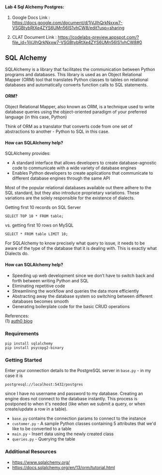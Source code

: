 #### Lab 4 Sql Alchemy Postgres:

1. Google Docs Link : https://docs.google.com/document/d/1jVJlhQrkNxxw7-VSGBtybRtXe4ZYS6UMn56IS1vhCW8/edit?usp=sharing

2. CLAT Document Link : https://codelabs-preview.appspot.com/?file_id=1jVJlhQrkNxxw7-VSGBtybRtXe4ZYS6UMn56IS1vhCW8#0

## SQL Alchemy

SQLAlchemy is a library that facilitates the communication between Python programs and databases. 
This library is used as an Object Relational Mapper (ORM) tool that translates Python classes to tables on relational databases and automatically converts function calls to SQL statements. 

#### ORM?

Object Relational Mapper, also known as ORM, is a technique used to write database queries using the object-oriented paradigm of your preferred language (in this case, Python)

Think of ORM as a translator that converts code from one set of abstractions to another - Python to SQL in this case.

#### How can SQLAlchemy help?

SQLAlchemy provides:
- A standard interface that allows developers to create database-agnostic code to communicate with a wide variety of database engines
- Enables Python developers to create applications that communicate to different database engines through the same API


Most of the popular relational databases available out there adhere to the SQL standard, but they also introduce proprietary variations. These variations are the solely responsible for the existence of dialects.

Getting first 10 records on SQL Server
```
SELECT TOP 10 * FROM table;
```
vs. getting first 10 rows on MySQL
```
SELECT * FROM table LIMIT 10;
```
For SQLAlchemy to know precisely what query to issue, it needs to be aware of the type of the database that it is dealing with. This is exactly what Dialects do.

#### How can SQLAlchemy help?

- Speeding up web development since we don’t have to switch back and forth between writing Python and SQL
- Eliminating repetitive code
- Streamlining the workflow and queries the data more efficiently
- Abstracting away the database system so switching between different databases becomes smooth
- Generating boilerplate code for the basic CRUD operations

References: <br>
(1) [auth0 blog](https://auth0.com/blog/sqlalchemy-orm-tutorial-for-python-developers/?utm_source=medium&utm_medium=sc&utm_campaign=sqlalchemy_python)


### Requirements 

```
pip install sqlalchemy
pip install psycopg2-binary
```

### Getting Started

Enter your connection details to the PostgreSQL server in `base.py` - in my case it is 
```
postgresql://localhost:5432/postgres
```
since I have no username and password to my database. Creating an engine does not connect to the database instantly. This process is postponed to when it's needed (like when we submit a query, or when create/update a row in a table).

- `base.py` contains the connection params to connect to the instance
- `customer.py` - A sample Python classes containing 5 attributes that we'd like to be converted to a table
- `main.py` - Insert data using the newly created class
- `queries.py` - Querying the table

### Additional Resources

- https://www.sqlalchemy.org/
- https://docs.sqlalchemy.org/en/13/orm/tutorial.html
